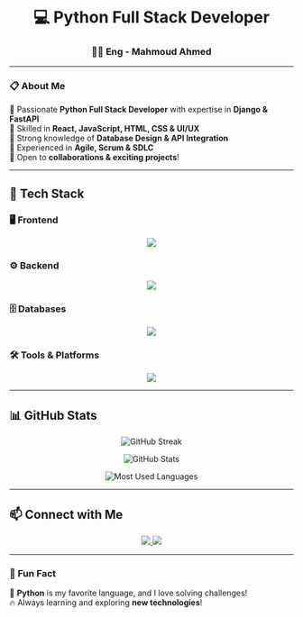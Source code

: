 <h1 align="center">💻 Python Full Stack Developer</h1>
<h3 align="center">👨‍💻 Eng - Mahmoud Ahmed</h3>

---

### 📋 About Me  
🔹 Passionate **Python Full Stack Developer** with expertise in **Django & FastAPI**  
🔹 Skilled in **React, JavaScript, HTML, CSS & UI/UX**  
🔹 Strong knowledge of **Database Design & API Integration**  
🔹 Experienced in **Agile, Scrum & SDLC**  
🔹 Open to **collaborations & exciting projects**!  

---

## 🚀 Tech Stack  

### 🖥️ Frontend  
<p align="center">
  <img src="https://skillicons.dev/icons?i=html,css,js,react,bootstrap,figma" />
</p>

### ⚙️ Backend  
<p align="center">
  <img src="https://skillicons.dev/icons?i=python,django,flask,fastapi" />
</p>

### 🗄️ Databases  
<p align="center">
  <img src="https://skillicons.dev/icons?i=mysql,postgres,sqlite" />
</p>

### 🛠️ Tools & Platforms  
<p align="center">
  <img src="https://skillicons.dev/icons?i=git,github,vscode" />
</p>

---

## 📊 GitHub Stats  
<p align="center">
  <img src="https://github-readme-streak-stats.herokuapp.com?user=MahmoudEissaM&theme=tokyonight&hide_border=true" alt="GitHub Streak" />
</p>
<p align="center">
  <img src="https://github-readme-stats.vercel.app/api?username=MahmoudEissaM&show_icons=true&theme=radical" alt="GitHub Stats" />
</p>
<p align="center">
  <img src="https://github-readme-stats.vercel.app/api/top-langs/?username=MahmoudEissaM&layout=compact&theme=dark" alt="Most Used Languages" />
</p>

---

## 📫 Connect with Me  
<p align="center">
  <a href="https://linkedin.com/in/MahmoudEissaM">
    <img src="https://img.shields.io/badge/LinkedIn-0077B5?style=for-the-badge&logo=linkedin&logoColor=white" />
  </a>
  <a href="https://github.com/MahmoudEissaM">
    <img src="https://img.shields.io/badge/GitHub-181717?style=for-the-badge&logo=github&logoColor=white" />
  </a>
</p>

---

### 🎉 Fun Fact  
🐍 **Python** is my favorite language, and I love solving challenges!  
🔥 Always learning and exploring **new technologies**!  
